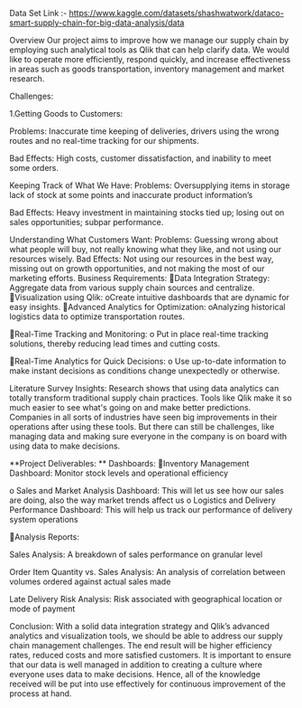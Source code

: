 Data  Set Link :- https://www.kaggle.com/datasets/shashwatwork/dataco-smart-supply-chain-for-big-data-analysis/data


Overview
Our project aims to improve how we manage our supply chain by employing such analytical tools as Qlik that can help clarify data. We would like to operate more efficiently, respond quickly, and increase effectiveness in areas such as goods transportation, inventory management and market research.

Challenges:

1.Getting Goods to Customers:

Problems: Inaccurate time keeping of deliveries, drivers using the wrong routes and no real-time tracking for our shipments.

Bad Effects: High costs, customer dissatisfaction, and inability to meet some orders.

Keeping Track of What We Have: Problems: Oversupplying items in storage lack of stock at some points and inaccurate product information’s

Bad Effects: Heavy investment in maintaining stocks tied up; losing out on sales opportunities; subpar performance.

Understanding What Customers Want:
Problems: Guessing wrong about what people will buy, not really knowing what they like, and not using our resources wisely.
Bad Effects: Not using our resources in the best way, missing out on growth opportunities, and not making the most of our marketing efforts.
Business Requirements: Data Integration Strategy: Aggregate data from various supply chain sources and centralize. Visualization using Qlik: oCreate intuitive dashboards that are dynamic for easy insights. Advanced Analytics for Optimization: oAnalyzing historical logistics data to optimize transportation routes.

Real-Time Tracking and Monitoring: o Put in place real-time tracking solutions, thereby reducing lead times and cutting costs.

Real-Time Analytics for Quick Decisions: o Use up-to-date information to make instant decisions as conditions change unexpectedly or otherwise.

Literature Survey Insights: Research shows that using data analytics can totally transform traditional supply chain practices. Tools like Qlik make it so much easier to see what's going on and make better predictions. Companies in all sorts of industries have seen big improvements in their operations after using these tools. But there can still be challenges, like managing data and making sure everyone in the company is on board with using data to make decisions.

**Project Deliverables: ** Dashboards: Inventory Management Dashboard: Monitor stock levels and operational efficiency

o Sales and Market Analysis Dashboard: This will let us see how our sales are doing, also the way market trends affect us o Logistics and Delivery Performance Dashboard: This will help us track our performance of delivery system operations

Analysis Reports:

Sales Analysis: A breakdown of sales performance on granular level

Order Item Quantity vs. Sales Analysis: An analysis of correlation between volumes ordered against actual sales made

Late Delivery Risk Analysis: Risk associated with geographical location or mode of payment

Conclusion: With a solid data integration strategy and Qlik’s advanced analytics and visualization tools, we should be able to address our supply chain management challenges. The end result will be higher efficiency rates, reduced costs and more satisfied customers. It is important to ensure that our data is well managed in addition to creating a culture where everyone uses data to make decisions. Hence, all of the knowledge received will be put into use effectively for continuous improvement of the process at hand.
